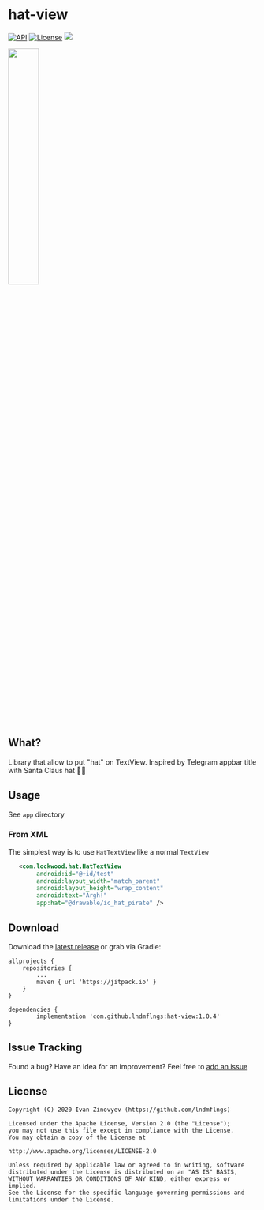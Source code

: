 # hat-view

[![API](https://img.shields.io/badge/API-15%2B-blue.svg?style=flat)](https://android-arsenal.com/api?level=15)
[![License](https://img.shields.io/badge/license-Apache%202-red.svg?style=flat)](https://www.apache.org/licenses/LICENSE-2.0)
[![](https://jitpack.io/v/lndmflngs/hat-view.svg)](https://jitpack.io/#lndmflngs/hat-view)

<img src="https://github.com/lndmflngs/hat-view/blob/master/screenshots/1.png?raw=true" width="35%" />

## What?
Library that allow to put "hat" on TextView. Inspired by Telegram appbar title with Santa Claus hat 🎅🏻

## Usage
See `app` directory

### From XML
The simplest way is to use `HatTextView` like a normal `TextView`
```xml
   <com.lockwood.hat.HatTextView
        android:id="@+id/test"
        android:layout_width="match_parent"
        android:layout_height="wrap_content"
        android:text="Argh!"
        app:hat="@drawable/ic_hat_pirate" />
```

## Download
Download the [latest release][1] or grab via Gradle:

```
allprojects {
	repositories {
		...
		maven { url 'https://jitpack.io' }
	}
}
```
```
dependencies {
    	implementation 'com.github.lndmflngs:hat-view:1.0.4'
}
```
## Issue Tracking
Found a bug? Have an idea for an improvement? Feel free to [add an issue](../../issues)

## License

```
Copyright (C) 2020 Ivan Zinovyev (https://github.com/lndmflngs)

Licensed under the Apache License, Version 2.0 (the "License");
you may not use this file except in compliance with the License.
You may obtain a copy of the License at

http://www.apache.org/licenses/LICENSE-2.0

Unless required by applicable law or agreed to in writing, software
distributed under the License is distributed on an "AS IS" BASIS,
WITHOUT WARRANTIES OR CONDITIONS OF ANY KIND, either express or implied.
See the License for the specific language governing permissions and
limitations under the License.
```
[1]: https://github.com/lndmflngs/hat-view/releases/latest
